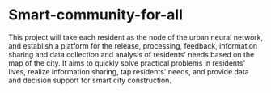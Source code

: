# Smart-community-for-all
This project will take each resident as the node of the urban neural network, and establish a platform for the release, processing, feedback, information sharing and data collection and analysis of residents' needs based on the map of the city. It aims to quickly solve practical problems in residents' lives, realize information sharing, tap residents' needs, and provide data and decision support for smart city construction.
